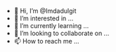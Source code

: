 - 👋 Hi, I’m @Imdadulgit
- 👀 I’m interested in ...
- 🌱 I’m currently learning ...
- 💞️ I’m looking to collaborate on ...
- 📫 How to reach me ...

<!---
Imdadulgit/Imdadulgit is a ✨ special ✨ repository because its `README.md` (this file) appears on your GitHub profile.
You can click the Preview link to take a look at your changes.
--->
